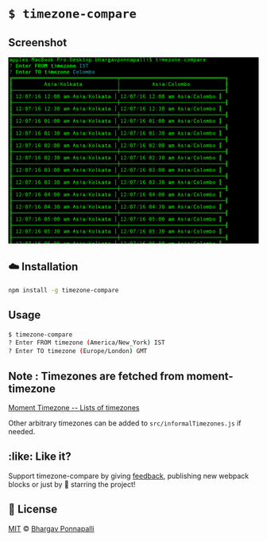 # `$ timezone-compare`

## Screenshot

![Screenshot](https://raw.githubusercontent.com/bhargav175/timezone-compare/master/assets/screenshot_1.png "Screenshot")


## :cloud: Installation

```bash
npm install -g timezone-compare
```

## Usage

``` bash
$ timezone-compare
? Enter FROM timezone (America/New_York) IST
? Enter TO timezone (Europe/London) GMT
```

## Note : Timezones are fetched from moment-timezone
[Moment Timezone -- Lists of timezones](http://momentjs.com/timezone/docs/#/data-loading/getting-zone-names/)

Other arbitrary timezones can be added to `src/informalTimezones.js` if needed.

## :like: Like it?

Support timezone-compare by giving [feedback](https://github.com/bhargav175/timezone-compare/issues), publishing new webpack blocks or just by 🌟 starring the project!
## :scroll: License

[MIT][license] © [Bhargav Ponnapalli][website]

[license]: http://showalicense.com/?fullname=Bhargav%20Ponnapalli%20<bhargavponnapalli.5%40gmail.com%3E%20(http%3A%2F%2Fcodementor.io/bhargavponnapalli)&year=2016#license-mit
[website]: https://www.codementor.io/bhargavponnapalli
